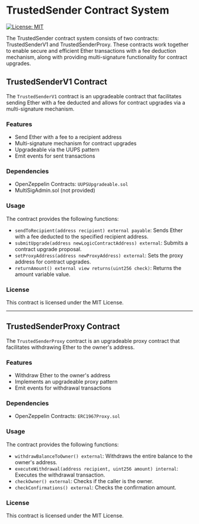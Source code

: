# TrustedSender Contract System

[![License: MIT](https://img.shields.io/badge/License-MIT-yellow.svg)](https://opensource.org/licenses/MIT)

The TrustedSender contract system consists of two contracts: TrustedSenderV1 and TrustedSenderProxy. These contracts work together to enable secure and efficient Ether transactions with a fee deduction mechanism, along with providing multi-signature functionality for contract upgrades.

## TrustedSenderV1 Contract

The `TrustedSenderV1` contract is an upgradeable contract that facilitates sending Ether with a fee deducted and allows for contract upgrades via a multi-signature mechanism.

### Features

- Send Ether with a fee to a recipient address
- Multi-signature mechanism for contract upgrades
- Upgradeable via the UUPS pattern
- Emit events for sent transactions

### Dependencies

- OpenZeppelin Contracts: `UUPSUpgradeable.sol`
- MultiSigAdmin.sol (not provided)

### Usage

The contract provides the following functions:

- `sendToRecipient(address recipient) external payable`: Sends Ether with a fee deducted to the specified recipient address.
- `submitUpgrade(address newLogicContractAddress) external`: Submits a contract upgrade proposal.
- `setProxyAddress(address newProxyAddress) external`: Sets the proxy address for contract upgrades.
- `returnAmount() external view returns(uint256 check)`: Returns the amount variable value.

### License

This contract is licensed under the MIT License.

---

## TrustedSenderProxy Contract

The `TrustedSenderProxy` contract is an upgradeable proxy contract that facilitates withdrawing Ether to the owner's address.

### Features

- Withdraw Ether to the owner's address
- Implements an upgradeable proxy pattern
- Emit events for withdrawal transactions

### Dependencies

- OpenZeppelin Contracts: `ERC1967Proxy.sol`

### Usage

The contract provides the following functions:

- `withdrawBalanceToOwner() external`: Withdraws the entire balance to the owner's address.
- `executeWithdrawal(address recipient, uint256 amount) internal`: Executes the withdrawal transaction.
- `checkOwner() external`: Checks if the caller is the owner.
- `checkConfirmations() external`: Checks the confirmation amount.

### License

This contract is licensed under the MIT License.

